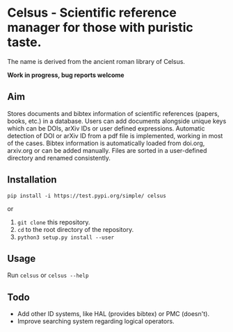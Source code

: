 
Celsus - Scientific reference manager for those with puristic taste.
====================================================================

The name is derived from the ancient roman library of Celsus.

**Work in progress, bug reports welcome**

Aim
---
Stores documents and bibtex information of scientific references (papers, books, etc.) in a database.
Users can add documents alongside unique keys which can be DOIs, arXiv IDs or user defined expressions.
Automatic detection of DOI or arXiv ID from a pdf file is implemented, working in most of the cases.
Bibtex information is automatically loaded from doi.org, arxiv.org or can be added manually.
Files are sorted in a user-defined directory and renamed consistently.

Installation
------------

`pip install -i https://test.pypi.org/simple/ celsus`

or

1. `git clone` this repository.
2. `cd` to the root directory of the repository.
3. `python3 setup.py install --user`

Usage
-----

Run `celsus` or `celsus --help`


Todo
----

- Add other ID systems, like HAL (provides bibtex) or PMC (doesn't).
- Improve searching system regarding logical operators.

